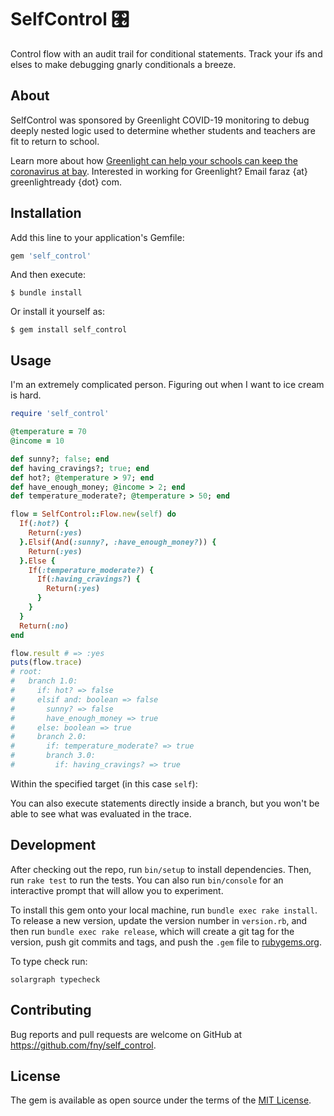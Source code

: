 # SelfControl 🎛

Control flow with an audit trail for conditional statements. Track your ifs and elses to make debugging gnarly conditionals a breeze.

## About

SelfControl was sponsored by Greenlight COVID-19 monitoring to
debug deeply nested logic used to determine whether students and teachers are fit to return to school.

Learn more about how [Greenlight can help your schools can keep the coronavirus at bay](https://greenlighted.org). Interested in working for Greenlight? Email faraz {at} greenlightready {dot} com.

## Installation

Add this line to your application's Gemfile:

```ruby
gem 'self_control'
```

And then execute:

    $ bundle install

Or install it yourself as:

    $ gem install self_control

## Usage

I'm an extremely complicated person. Figuring out when I want to ice cream is hard.

```ruby
require 'self_control'

@temperature = 70
@income = 10

def sunny?; false; end
def having_cravings?; true; end
def hot?; @temperature > 97; end
def have_enough_money; @income > 2; end
def temperature_moderate?; @temperature > 50; end

flow = SelfControl::Flow.new(self) do
  If(:hot?) {
    Return(:yes)
  }.Elsif(And(:sunny?, :have_enough_money?)) {
    Return(:yes)
  }.Else {
    If(:temperature_moderate?) {
      If(:having_cravings?) {
        Return(:yes)
      }
    }
  }
  Return(:no)
end

flow.result # => :yes
puts(flow.trace)
# root:
#   branch 1.0:
#     if: hot? => false
#     elsif and: boolean => false
#       sunny? => false
#       have_enough_money => true
#     else: boolean => true
#     branch 2.0:
#       if: temperature_moderate? => true
#       branch 3.0:
#         if: having_cravings? => true

```

Within the specified target (in this case `self`):

You can also execute statements directly inside a branch, but you won't be able to see what was evaluated in the trace.

## Development

After checking out the repo, run `bin/setup` to install dependencies. Then, run `rake test` to run the tests. You can also run `bin/console` for an interactive prompt that will allow you to experiment.

To install this gem onto your local machine, run `bundle exec rake install`. To release a new version, update the version number in `version.rb`, and then run `bundle exec rake release`, which will create a git tag for the version, push git commits and tags, and push the `.gem` file to [rubygems.org](https://rubygems.org).

To type check run:

```
solargraph typecheck
```

## Contributing

Bug reports and pull requests are welcome on GitHub at https://github.com/fny/self_control.

## License

The gem is available as open source under the terms of the [MIT License](https://opensource.org/licenses/MIT).
